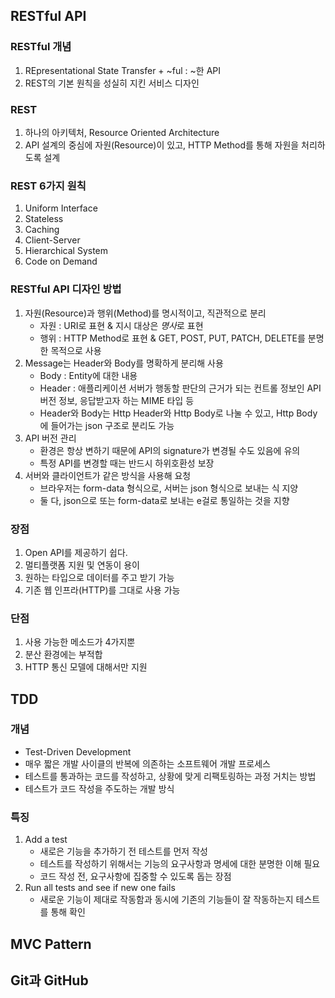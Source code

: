 
## RESTful API

### RESTful 개념
1. REpresentational State Transfer + ~ful : ~한 API
2. REST의 기본 원칙을 성실히 지킨 서비스 디자인

### REST
1. 하나의 아키텍처, Resource Oriented Architecture
2. API 설계의 중심에 자원(Resource)이 있고, HTTP Method를 통해 자원을 처리하도록 설계

### REST 6가지 원칙
1. Uniform Interface
2. Stateless
3. Caching
4. Client-Server
5. Hierarchical System
6. Code on Demand

### RESTful API 디자인 방법
1. 자원(Resource)과 행위(Method)를 명시적이고, 직관적으로 분리
    - 자원 : URI로 표현 & 지시 대상은 *명사*로 표현
    - 행위 : HTTP Method로 표현 & GET, POST, PUT, PATCH, DELETE를 분명한 목적으로 사용
2. Message는 Header와 Body를 명확하게 분리해 사용
    - Body : Entity에 대한 내용
    - Header : 애플리케이션 서버가 행동할 판단의 근거가 되는 컨트롤 정보인 API 버전 정보, 응답받고자 하는 MIME 타입 등
    - Header와 Body는 Http Header와 Http Body로 나눌 수 있고, Http Body에 들어가는 json 구조로 분리도 가능
3.  API 버전 관리
    - 환경은 항상 변하기 때문에 API의 signature가 변경될 수도 있음에 유의
    - 특정 API를 변경할 때는 반드시 하위호환성 보장
4.  서버와 클라이언트가 같은 방식을 사용해 요청
    - 브라우저는 form-data 형식으로, 서버는 json 형식으로 보내는 식 지양
    - 둘 다, json으로 또는 form-data로 보내는 e걸로 통일하는 것을 지향

### 장점
1. Open API를 제공하기 쉽다.
2. 멀티플랫폼 지원 및 연동이 용이
3. 원하는 타입으로 데이터를 주고 받기 가능
4. 기존 웹 인프라(HTTP)를 그대로 사용 가능

### 단점
1. 사용 가능한 메소드가 4가지뿐
2. 분산 환경에는 부적합
3. HTTP 통신 모델에 대해서만 지원

## TDD

### 개념
- Test-Driven Development
- 매우 짧은 개발 사이클의 반복에 의존하는 소프트웨어 개발 프로세스
- 테스트를 통과하는 코드를 작성하고, 상황에 맞게 리팩토링하는 과정 거치는 방법
- 테스트가 코드 작성을 주도하는 개발 방식

### 특징
1. Add a test
    - 새로은 기능을 추가하기 전 테스트를 먼저 작성
    - 테스트를 작성하기 위해서는 기능의 요구사항과 명세에 대한 분명한 이해 필요
    - 코드 작성 전, 요구사항에 집중할 수 있도록 돕는 장점
2. Run all tests and see if new one fails
    - 새로운 기능이 제대로 작동함과 동시에 기존의 기능들이 잘 작동하는지 테스트를 통해 확인

## MVC Pattern

## Git과 GitHub
